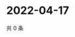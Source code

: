 # 2022-04-17

共 0 条

<!-- BEGIN WEIBO -->
<!-- 最后更新时间 Sun Apr 17 2022 10:22:32 GMT+0800 (China Standard Time) -->

<!-- END WEIBO -->
